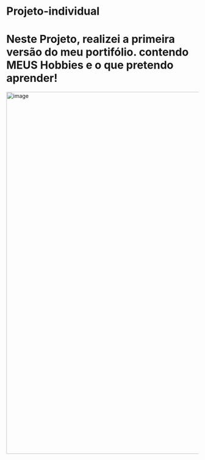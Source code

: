 # Projeto-individual

# Neste Projeto, realizei a primeira versão do meu portifólio. contendo MEUS Hobbies e o que pretendo aprender!


<img width="947" alt="image" src="https://github.com/mayckinm/Projeto-individual/assets/133885937/0d11c3cf-c9e4-4947-a6b3-c5e8e7c08c32">
